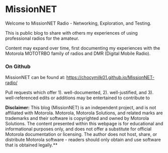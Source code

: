 # MissionNET
Welcome to MissionNET Radio - Networking, Exploration, and Testing.

This is public blog to share with others my experiences of using professional radios for the amateur.

Content may expand over time, first documenting my experiences with the Motorola MOTOTRBO family of radios and DMR (Digital Mobile Radio).

### On Github
MissionNET can be found at: https://chocymilk01.github.io/MissionNET-radio/

Pull requests which offer 1). well-documented, 2). well-justified, and 3). well-referenced edits or additions may be entertained to contribute to 


**Disclaimer:**
This blog (MissionNET) is an independent project, and is not affiliated with Motorola. Motorola, Motorola Solutions, and related marks are trademarks and their software is copyrighted and owned by Motorola Solutions.
The content presented within this webpage is for educational and informational purposes only, and does not offer a substitute for official Motorola documentation or licensing.
The author does not host, share, or distribute Motorola software - readers should only obtain and use software that is obtained legally.**

